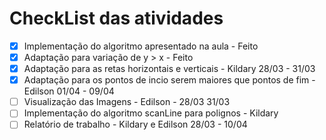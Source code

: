 # CheckList das atividades
- [x] Implementação do algoritmo apresentado na aula -  Feito
- [x] Adaptação para variação de y > x - Feito
- [x] Adaptação para as retas horizontais e verticais - Kildary 28/03 - 31/03 
- [x] Adaptação para os pontos de incio serem maiores que pontos de fim - Edilson 01/04 - 09/04
- [ ] Visualização das Imagens - Edilson - 28/03 31/03
- [ ] Implementação do algoritmo scanLine para polignos - Kildary
- [ ] Relatório de trabalho - Kildary e Edilson 28/03 - 10/04
